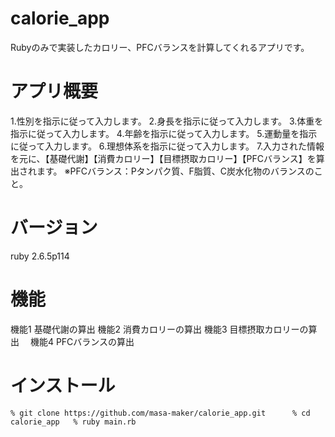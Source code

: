 # calorie_app
Rubyのみで実装したカロリー、PFCバランスを計算してくれるアプリです。

# アプリ概要
1.性別を指示に従って入力します。
2.身長を指示に従って入力します。
3.体重を指示に従って入力します。
4.年齢を指示に従って入力します。
5.運動量を指示に従って入力します。
6.理想体系を指示に従って入力します。
7.入力された情報を元に、【基礎代謝】【消費カロリー】【目標摂取カロリー】【PFCバランス】を算出されます。
※PFCバランス：Pタンパク質、F脂質、C炭水化物のバランスのこと。

# バージョン
ruby 2.6.5p114

# 機能
機能1 基礎代謝の算出
機能2 消費カロリーの算出
機能3 目標摂取カロリーの算出　
機能4 PFCバランスの算出

# インストール

`% git clone https://github.com/masa-maker/calorie_app.git     
% cd calorie_app  
% ruby main.rb`
